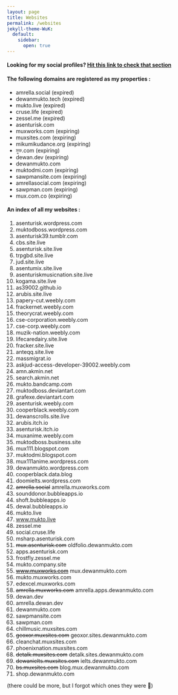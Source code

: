 ```yaml
---
layout: page
title: Websites
permalink: /websites
jekyll-theme-WuK:
  default:
    sidebar:
      open: true
---
```


#### Looking for my social profiles? [Hit this link to check that section](/social)

#### The following domains are registered as my properties :

- amrella.social (expired)
- dewanmukto.tech (expired)
- mukto.live (expired)
- cruse.life (expired)
- zessel.me (expired)
- asenturisk.com
- muxworks.com (expiring)
- muxsites.com (expiring)
- mikumikudance.org (expiring)
- মুক্ত.com (expiring)
- dewan.dev (expiring)
- dewanmukto.com
- muktodmi.com (expiring)
- sawpmansite.com (expiring)
- amrellasocial.com (expiring)
- sawpman.com (expiring)
- mux.com.co (expiring)


#### An index of all my websites :


1.  asenturisk.wordpress.com
2.  muktodboss.wordpress.com
3.  asenturisk39.tumblr.com
4.  cbs.site.live
5.  asenturisk.site.live
6.  trpgbd.site.live
7.  jud.site.live
8.  asentumix.site.live
9.  asenturiskmusicnation.site.live
10. kogama.site.live
11. as39002.github.io
12. arubis.site.live
13. papery-cut.weebly.com
14. frackernet.weebly.com
15. theorycrat.weebly.com
16. cse-corporation.weebly.com
17. cse-corp.weebly.com
18. muzik-nation.weebly.com
19. lifecaredairy.site.live
20. fracker.site.live
21. anteqq.site.live
22. massmigrat.io
23. askjud-access-developer-39002.weebly.com
24. amn.akmin.net
25. search.akmin.net
26. mukto.bandcamp.com
27. muktodboss.deviantart.com
28. grafexe.deviantart.com
29. asenturisk.weebly.com
30. cooperblack.weebly.com
31. dewanscrolls.site.live
32. arubis.itch.io
33. asenturisk.itch.io
34. muxanime.weebly.com
35. muktodboss.business.site
36. mux111.blogspot.com
37. muktodmi.blogspot.com
38. mux111anime.wordpress.com
39. dewanmukto.wordpress.com
40. cooperblack.data.blog
41. doomielts.wordpress.com
42. ~~amrella.social~~ amrella.muxworks.com
43. sounddonor.bubbleapps.io
44. shoft.bubbleapps.io
45. dewal.bubbleapps.io
46. mukto.live
47. www.mukto.live
48. zessel.me
49. social.cruse.life
50. msharp.asenturisk.com
51. ~~mux.asenturisk.com~~ oldfolio.dewanmukto.com
52. apps.asenturisk.com
53. frostfly.zessel.me
54. mukto.company.site
55. ~~www.muxworks.com~~ mux.dewanmukto.com
56. mukto.muxworks.com
57. edexcel.muxworks.com
58. ~~amrella.muxworks.com~~ amrella.apps.dewanmukto.com
59. dewan.dev
60. amrella.dewan.dev
61. dewanmukto.com
63. sawpmansite.com
64. sawpman.com
65. chillmusic.muxsites.com
66. ~~geoxor.muxsites.com~~ geoxor.sites.dewanmukto.com
67. cleanchat.muxsites.com
68. phoenixnation.muxsites.com
69. ~~detalk.muxsites.com~~ detalk.sites.dewanmukto.com
70. ~~dewanielts.muxsites.com~~ ielts.dewanmukto.com
71. ~~bs.muxsites.com~~ blog.mux.dewanmukto.com
72. shop.dewanmukto.com

(there could be more, but I forgot which ones they were 🥴)
